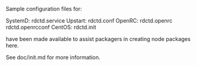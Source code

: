Sample configuration files for:

SystemD: rdctd.service
Upstart: rdctd.conf
OpenRC:  rdctd.openrc
         rdctd.openrcconf
CentOS:  rdctd.init

have been made available to assist packagers in creating node packages here.

See doc/init.md for more information.
